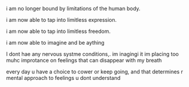 i am no longer bound by limitations of the human body.

i am now able to tap into limitless expression.

i am now able to tap into limitless freedom.

i am now able to imagine and be aything

I dont hae any nervous systme conditions,. im inagingi it
im placing too muhc improtance on feelings that can disappear with my breath

every day u have a choice to cower or keep going, and that determines r mental approach to feelings u dont understand